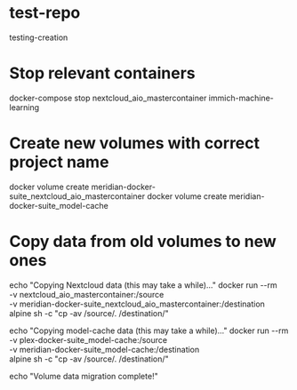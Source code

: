 # test-repo
testing-creation


# Stop relevant containers
docker-compose stop nextcloud_aio_mastercontainer immich-machine-learning

# Create new volumes with correct project name
docker volume create meridian-docker-suite_nextcloud_aio_mastercontainer
docker volume create meridian-docker-suite_model-cache

# Copy data from old volumes to new ones
echo "Copying Nextcloud data (this may take a while)..."
docker run --rm \
  -v nextcloud_aio_mastercontainer:/source \
  -v meridian-docker-suite_nextcloud_aio_mastercontainer:/destination \
  alpine sh -c "cp -av /source/. /destination/"

echo "Copying model-cache data (this may take a while)..."
docker run --rm \
  -v plex-docker-suite_model-cache:/source \
  -v meridian-docker-suite_model-cache:/destination \
  alpine sh -c "cp -av /source/. /destination/"

echo "Volume data migration complete!"
